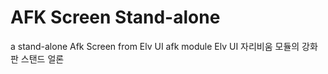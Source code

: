# AFK Screen Stand-alone
a stand-alone Afk Screen from Elv UI afk module
Elv UI 자리비움 모듈의 강화판 스탠드 얼론
